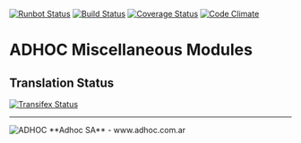 [![Runbot Status](http://runbot.adhoc.com.ar/runbot/badge/flat/21/12.0.svg)](http://runbot.adhoc.com.ar/runbot/repo/github-com-ingadhoc-miscellaneous-21)
[![Build Status](https://travis-ci.org/ingadhoc/miscellaneous.svg?branch=12.0)](https://travis-ci.org/ingadhoc/miscellaneous)
[![Coverage Status](https://coveralls.io/repos/ingadhoc/miscellaneous/badge.png?branch=12.0)](https://coveralls.io/r/ingadhoc/miscellaneous?branch=12.0)
[![Code Climate](https://codeclimate.com/github/ingadhoc/miscellaneous/badges/gpa.svg)](https://codeclimate.com/github/ingadhoc/miscellaneous)

# ADHOC Miscellaneous Modules

[//]: # (addons)
[//]: # (end addons)

Translation Status
------------------
[![Transifex Status](https://www.transifex.com/projects/p/ingadhoc-miscellaneous-12-0/chart/image_png)](https://www.transifex.com/projects/p/ingadhoc-miscellaneous-12-0)

----

<img alt="ADHOC" src="http://fotos.subefotos.com/83fed853c1e15a8023b86b2b22d6145bo.png" />
**Adhoc SA** - www.adhoc.com.ar
